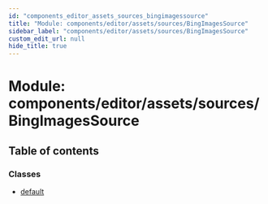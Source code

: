 ```yaml
---
id: "components_editor_assets_sources_bingimagessource"
title: "Module: components/editor/assets/sources/BingImagesSource"
sidebar_label: "components/editor/assets/sources/BingImagesSource"
custom_edit_url: null
hide_title: true
---
```


# Module: components/editor/assets/sources/BingImagesSource

## Table of contents

### Classes

- [default](../classes/components_editor_assets_sources_bingimagessource.default.md)
